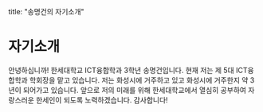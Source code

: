 title:  "송명건의 자기소개"

# 자기소개
안녕하십니까! 한세대학교 ICT융합학과 3학년 송명건입니다.
현재 저는 제 5대 ICT융합학과 학회장을 맡고 있습니다.
저는 화성시에 거주하고 있고 화성시에 거주한지 약 3년이 되어가고 있습니다.
앞으로 저의 미래를 위해 한세대학교에서 열심히 공부하여 자랑스러운 한세인이 되도록 노력하겠습니다.
감사합니다!
